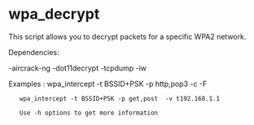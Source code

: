 # wpa_decrypt



This script allows you to decrypt packets for a specific WPA2 network.

Dependencies:

-aircrack-ng
-dot11decrypt
-tcpdump
-iw

Examples : wpa_intercept -t BSSID+PSK -p http,pop3 -c -F

	   wpa_intercept -t BSSID+PSK -p get,post  -v t192.168.1.1
	
	   Use -h options to get more information
